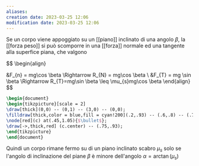 ```yaml
---
aliases: 
creation date: 2023-03-25 12:06
modification date: 2023-03-25 12:06
---
```


Se un corpo viene appoggiato su un [[piano]] inclinato di una angolo $\beta$, la [[forza peso]] si può scomporre in una [[forza]] normale ed una tangente alla superfice piana, che valgono


$$
\begin{align}

&F_{n} = mg\cos \beta \Rightarrow R_{N} = mg\cos \beta \\
&F_{T} = mg \sin \beta \Rightarrow R_{T}=mg\sin \beta \leq \mu_{s}mg\cos \beta
\end{align}
$$


```tikz
\begin{document}
\begin{tikzpicture}[scale = 2]
\draw[thick](0,0) -- (0,1) -- (3,0) -- (0,0);
\filldraw[thick,color = blue,fill = cyan!200](.2,.93) -- (.6,.8) -- (.75,1.2) -- (.35,1.33) -- (.2,.93);
\node[red](c) at(.45,1.05){$\bullet$};
\draw[->,thick,red] (c.center) -- (.75,.93);
\end{tikzpicture}
\end{document}
```

Quindi un corpo rimane fermo su di un piano inclinato scabro $\mu_{s}$ solo se l'angolo di inclinazione del piane $\beta$ è minore dell'angolo $\alpha = \arctan(\mu_{s})$

